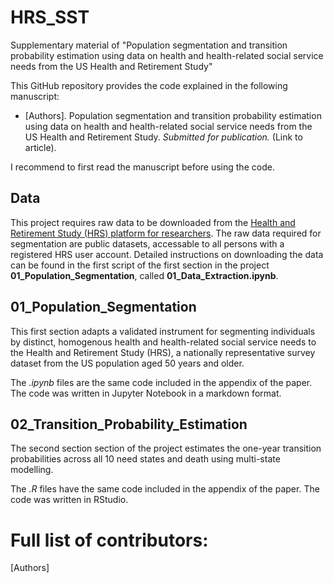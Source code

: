 # HRS_SST
Supplementary material of "Population segmentation and transition probability estimation using data on health and health-related social service needs from the US Health and Retirement Study"

This GitHub repository provides the code explained in the following manuscript:
* [Authors]. Population segmentation and transition probability estimation using data on health and health-related social service needs from the US Health and Retirement Study. *Submitted for publication.* (Link to article).

I recommend to first read the manuscript before using the code. 

## Data
This project requires raw data to be downloaded from the [Health and Retirement Study (HRS) platform for researchers](https://hrs.isr.umich.edu/). The raw data required for segmentation are public datasets, accessable to all persons with a registered HRS user account. Detailed instructions on downloading the data can be found in the first script of the first section in the project __01_Population_Segmentation__, called __01_Data_Extraction.ipynb__.

## 01_Population_Segmentation
This first section adapts a validated instrument for segmenting individuals by distinct, homogenous health and health-related social service needs to the Health and Retirement Study (HRS), a nationally representative survey dataset from the US population aged 50 years and older.

The _.ipynb_ files are the same code included in the appendix of the paper. The code was written in Jupyter Notebook in a markdown format. 

## 02_Transition_Probability_Estimation
The second section section of the project estimates the one-year transition probabilities across all 10 need states and death using multi-state modelling.

The _.R_ files have the same code included in the appendix of the paper. The code was written in RStudio.

# Full list of contributors:
[Authors]
